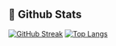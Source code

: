 ## 📌 Github Stats
[![GitHub Streak](http://github-readme-streak-stats.herokuapp.com?user=AjayMaan13&theme=dark&background=000000)](https://git.io/streak-stats) [![Top Langs](https://github-readme-stats.vercel.app/api/top-langs/?username=AjayMaan13&layout=compact&theme=vision-friendly-dark)](https://github.com/anuraghazra/github-readme-stats)
